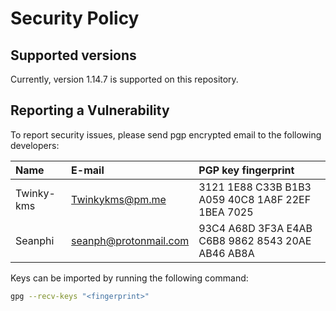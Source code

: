 # Security Policy

## Supported versions

Currently, version 1.14.7 is supported on this repository.

## Reporting a Vulnerability

To report security issues, please send pgp encrypted email to the following
developers:


| Name           | E-mail                  | PGP key fingerprint
| :------------- | :---------------------- | :-------------------
| Twinky-kms     | Twinkykms@pm.me         | 3121 1E88 C33B B1B3 A059 40C8 1A8F 22EF 1BEA 7025
| Seanphi        | seanph@protonmail.com   | 93C4 A68D 3F3A E4AB C6B8 9862 8543 20AE AB46 AB8A

Keys can be imported by running the following command:

```bash
gpg --recv-keys "<fingerprint>"
```
